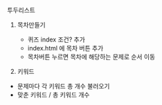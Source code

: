 투두리스트
1. 목차만들기
   - 퀴즈 index 조건? 추가
   - index.html 에 목차 버튼 추가
   - 목차버튼 누르면 목차에 해당하는 문제로 순서 이동
      
2. 키워드
  - 문제마다 각 키워드 총 개수 불러오기
  - 맞춘 키워드 / 총 키워드 개수
